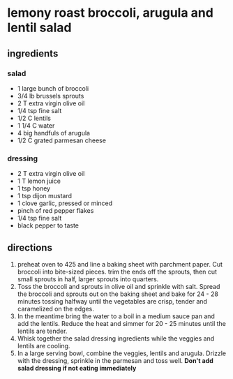 # lemony roast broccoli, arugula and lentil salad

## ingredients

### salad

- 1 large bunch of broccoli
- 3/4 lb brussels sprouts
- 2 T extra virgin olive oil
- 1/4 tsp fine salt
- 1/2 C lentils
- 1 1/4 C water
- 4 big handfuls of arugula
- 1/2 C grated parmesan cheese

### dressing

- 2 T extra virgin olive oil
- 1 T lemon juice
- 1 tsp honey
- 1 tsp dijon mustard
- 1 clove garlic, pressed or minced
- pinch of red pepper flakes
- 1/4 tsp fine salt
- black pepper to taste

## directions

1. preheat oven to 425 and line a baking sheet with parchment paper. Cut broccoli 
   into bite-sized pieces. trim the ends off the sprouts, then cut small sprouts in 
   half, larger sprouts into quarters.
2. Toss the broccoli and sprouts in olive oil and sprinkle with salt. Spread the 
   broccoli and sprouts out on the baking sheet and bake for 24 - 28 minutes tossing
   halfway until the vegetables are crisp, tender and caramelized on the edges.
3. In the meantime bring the water to a boil in a medium sauce pan and add the lentils. 
   Reduce the heat and simmer for 20 - 25 minutes until the lentils are tender.
4. Whisk together the salad dressing ingredients while the veggies and lentils are cooling.
5. In a large serving bowl, combine the veggies, lentils and arugula. Drizzle with the dressing, 
   sprinkle in the parmesan and toss well. **Don't add salad dressing if not eating immediately**